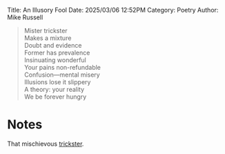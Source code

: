 Title: An Illusory Fool
Date: 2025/03/06 12:52PM
Category: Poetry
Author: Mike Russell

> Mister trickster<br>
> Makes a mixture<br>
> Doubt and evidence<br>
> Former has prevalence<br>
> Insinuating wonderful<br>
> Your pains non-refundable<br>
> Confusion—mental misery<br>
> Illusions lose it slippery<br>
> A theory: your reality<br>
> We be forever hungry

# Notes

That mischievous [trickster](https://journalofscientificexploration.org/index.php/jse/article/view/2755).
